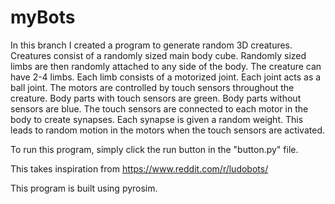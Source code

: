 # myBots

In this branch I created a program to generate random 3D creatures. Creatures consist of a randomly sized main body cube. Randomly sized limbs are then randomly attached to any side of the body. The creature can have 2-4 limbs. Each limb consists of a motorized joint. Each joint acts as a ball joint. The motors are controlled by touch sensors throughout the creature. Body parts with touch sensors are green. Body parts without sensors are blue. The touch sensors are connected to each motor in the body to create synapses. Each synapse is given a random weight. This leads to random motion in the motors when the touch sensors are activated.

To run this program, simply click the run button in the "button.py" file.

This takes inspiration from https://www.reddit.com/r/ludobots/

This program is built using pyrosim.
